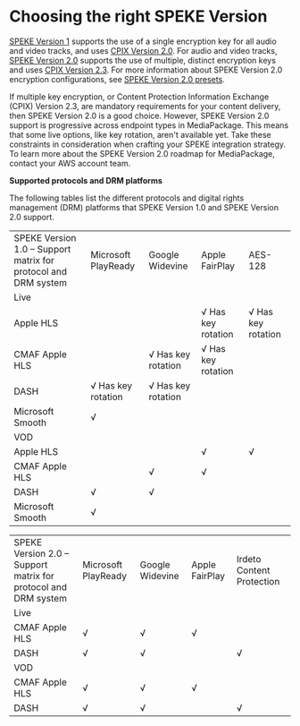 # Choosing the right SPEKE Version<a name="encryption-choosing-speke-version"></a>

[SPEKE Version 1](https://docs.aws.amazon.com/speke/latest/documentation/the-speke-api.html) supports the use of a single encryption key for all audio and video tracks, and uses [CPIX Version 2\.0](https://dashif.org/docs/DASH-IF-CPIX-v2-0.pdf)\. For audio and video tracks, [SPEKE Version 2\.0](https://docs.aws.amazon.com/speke/latest/documentation/the-speke-api-v2.html) supports the use of multiple, distinct encryption keys and uses [CPIX Version 2\.3](https://dashif.org/docs/CPIX2.3/Cpix.html)\. For more information about SPEKE Version 2\.0 encryption configurations, see [SPEKE Version 2\.0 presets](drm-content-speke-v2-presets.md)\.

If multiple key encryption, or Content Protection Information Exchange \(CPIX\) Version 2\.3, are mandatory requirements for your content delivery, then SPEKE Version 2\.0 is a good choice\. However, SPEKE Version 2\.0 support is progressive across endpoint types in MediaPackage\. This means that some live options, like key rotation, aren't available yet\. Take these constraints in consideration when crafting your SPEKE integration strategy\. To learn more about the SPEKE Version 2\.0 roadmap for MediaPackage, contact your AWS account team\.

**Supported protocols and DRM platforms**

The following tables list the different protocols and digital rights management \(DRM\) platforms that SPEKE Version 1\.0 and SPEKE Version 2\.0 support\.


|  |  |  |  |  | 
| --- |--- |--- |--- |--- |
| SPEKE Version 1\.0 – Support matrix for protocol and DRM system | Microsoft PlayReady | Google Widevine | Apple FairPlay | AES\-128 | 
| Live | 
| Apple HLS |   |   |  √  Has key rotation  |  √   Has key rotation  | 
| CMAF Apple HLS |   |  √   Has key rotation  |  √   Has key rotation  |   | 
| DASH |  √   Has key rotation  |  √   Has key rotation  |   |   | 
| Microsoft Smooth | √ |   |   |   | 
| VOD | 
| Apple HLS |   |   | √ | √ | 
| CMAF Apple HLS |   | √ | √ |   | 
| DASH | √ | √ |   |   | 
| Microsoft Smooth | √ |   |   |   | 


|  |  |  |  |  | 
| --- |--- |--- |--- |--- |
| SPEKE Version 2\.0 – Support matrix for protocol and DRM system | Microsoft PlayReady | Google Widevine | Apple FairPlay | Irdeto Content Protection | 
| Live | 
| CMAF Apple HLS | √ | √ | √ |   | 
| DASH | √ | √ |   | √ | 
| VOD | 
| CMAF Apple HLS | √ | √ | √ |   | 
| DASH | √ | √ |   | √ | 